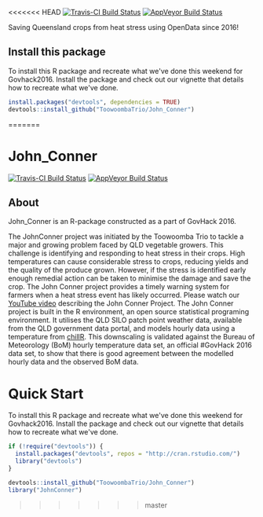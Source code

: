 
<<<<<<< HEAD
[![Travis-CI Build Status](https://travis-ci.org/ToowoombaTrio/John_Conner.svg?branch=master)](https://travis-ci.org/ToowoombaTrio/John_Conner)
[![AppVeyor Build Status](https://ci.appveyor.com/api/projects/status/github/ToowoombaTrio/John_Conner?branch=master&svg=true)](https://ci.appveyor.com/project/ToowoombaTrio/John_Conner)

Saving Queensland crops from heat stress using OpenData since 2016!

## Install this package
To install this R package and recreate what we've done this weekend for Govhack2016. Install the package and check out our vignette that details how to recreate what we've done.

```r
install.packages("devtools", dependencies = TRUE)
devtools::install_github("ToowoombaTrio/John_Conner")
```
=======
<!-- README.md is generated from README.Rmd. Please edit that file -->
John\_Conner
============

[![Travis-CI Build Status](https://travis-ci.org/ToowoombaTrio/John_Conner.svg?branch=master)](https://travis-ci.org/ToowoombaTrio/John_Conner) [![AppVeyor Build Status](https://ci.appveyor.com/api/projects/status/github/ToowoombaTrio/John_Conner?branch=master&svg=true)](https://ci.appveyor.com/project/ToowoombaTrio/John_Conner)

About
-----

John\_Conner is an R-package constructed as a part of GovHack 2016.

The JohnConner project was initiated by the Toowoomba Trio to tackle a major and growing problem faced by QLD vegetable growers. This challenge is identifying and responding to heat stress in their crops. High temperatures can cause considerable stress to crops, reducing yields and the quality of the produce grown. However, if the stress is identified early enough remedial action can be taken to minimise the damage and save the crop. The John Conner project provides a timely warning system for farmers when a heat stress event has likely occurred. Please watch our [YouTube video](https://m.youtube.com/watch?v=yECTDHx794E%20https://github.com/ToowoombaTrio/John_Conner) describing the John Conner Project. The John Conner project is built in the R environment, an open source statistical programing environment. It utilises the QLD SILO patch point weather data, available from the QLD government data portal, and models hourly data using a temperature from [chillR](https://www.google.com.au/url?sa=t&rct=j&q=&esrc=s&source=web&cd=1&cad=rja&uact=8&ved=0ahUKEwiuzaPjw53OAhXHHZQKHTWSCO8QFggdMAA&url=https%3A%2F%2Fcran.r-project.org%2Fpackage%3DchillR&usg=AFQjCNEIRLgNXIVRHBXk0sqkM9Z1RiR_qw&sig2=nze6usBjw95mnsgL7u0vdQ). This downscaling is validated against the Bureau of Meteorology (BoM) hourly temperature data set, an official \#GovHack 2016 data set, to show that there is good agreement between the modelled hourly data and the observed BoM data.

Quick Start
===========

To install this R package and recreate what we've done this weekend for Govhack2016. Install the package and check out our vignette that details how to recreate what we've done.

``` r
if (!require("devtools")) {
  install.packages("devtools", repos = "http://cran.rstudio.com/") 
  library("devtools")
}

devtools::install_github("ToowoombaTrio/John_Conner")
library("JohnConner")
```
>>>>>>> master
